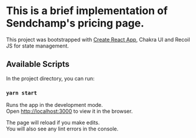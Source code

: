 # This is a brief implementation of Sendchamp's pricing page.

This project was bootstrapped with [Create React App](https://github.com/facebook/create-react-app), Chakra UI and Recoil JS for state management.

## Available Scripts

In the project directory, you can run:

### `yarn start`

Runs the app in the development mode.\
Open [http://localhost:3000](http://localhost:3000) to view it in the browser.

The page will reload if you make edits.\
You will also see any lint errors in the console.

